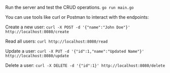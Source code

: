 Run the server and test the CRUD operations.
`go run main.go`

You can use tools like curl or Postman to interact with the endpoints:

Create a new user:
`curl -X POST -d '{"name":"John Doe"}' http://localhost:8080/create
`

Read all users:
`curl http://localhost:8080/read`

Update a user:
`curl -X PUT -d '{"id":1,"name":"Updated Name"}' http://localhost:8080/update
`

Delete a user:
`curl -X DELETE -d '{"id":1}' http://localhost:8080/delete`
